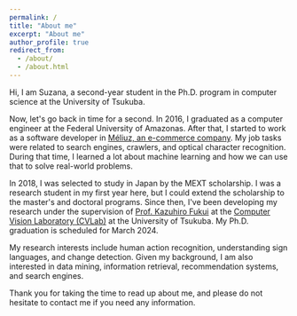 ```yaml
---
permalink: /
title: "About me"
excerpt: "About me"
author_profile: true
redirect_from: 
  - /about/
  - /about.html
---
```

Hi, I am Suzana, a second-year student in the Ph.D. program in computer science at the University of Tsukuba.

Now, let's go back in time for a second. In 2016, I graduated as a computer engineer at the Federal University of Amazonas. After that, I started to work as a software developer in [Méliuz, an e-commerce company](https://www.meliuz.com.br/). My job tasks were related to search engines, crawlers, and optical character recognition. During that time, I learned a lot about machine learning and how we can use that to solve real-world problems.

In 2018, I was selected to study in Japan by the MEXT scholarship. I was a research student in my first year here, but I could extend the scholarship to the master's and doctoral programs. Since then, I've been developing my research under the supervision of [Prof. Kazuhiro Fukui](http://www.cvlab.cs.tsukuba.ac.jp/~kfukui/english/indexE.html) at the [Computer Vision Laboratory (CVLab)](https://en.home.cvlab.cs.tsukuba.ac.jp/home) at the University of Tsukuba. My Ph.D. graduation is scheduled for March 2024.

My research interests include human action recognition, understanding sign languages, and change detection. Given my background, I am also interested in data mining, information retrieval, recommendation systems, and search engines.

Thank you for taking the time to read up about me, and please do not hesitate to contact me if you need any information.